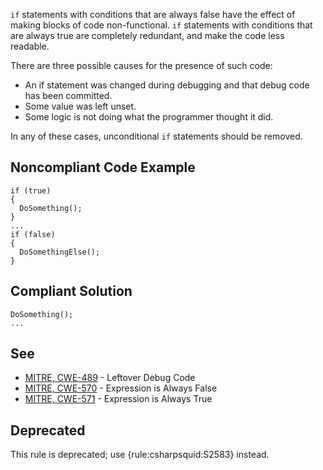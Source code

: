 
`if` statements with conditions that are always false have the effect of making blocks of code non-functional. `if` statements with conditions that are always true are completely redundant, and make the code less readable.

There are three possible causes for the presence of such code:

- An if statement was changed during debugging and that debug code has been committed.
- Some value was left unset.
- Some logic is not doing what the programmer thought it did.


In any of these cases, unconditional `if` statements should be removed.

## Noncompliant Code Example


    if (true)
    {
      DoSomething();
    }
    ...
    if (false)
    {
      DoSomethingElse();
    }


## Compliant Solution


    DoSomething();
    ...


## See

- [MITRE, CWE-489](http://cwe.mitre.org/data/definitions/489.html) - Leftover Debug Code
- [MITRE, CWE-570](http://cwe.mitre.org/data/definitions/570.html) - Expression is Always False
- [MITRE, CWE-571](http://cwe.mitre.org/data/definitions/571.html) - Expression is Always True


## Deprecated

This rule is deprecated; use {rule:csharpsquid:S2583} instead.
